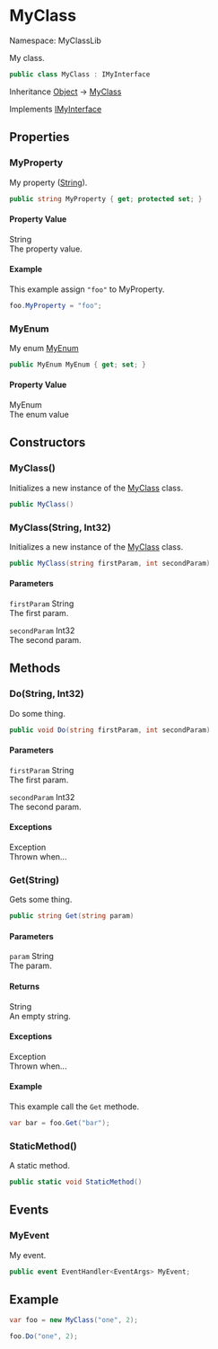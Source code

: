 # MyClass

Namespace: MyClassLib

My class.

```csharp
public class MyClass : IMyInterface
```

Inheritance [Object](https://docs.microsoft.com/en-us/dotnet/api/system.object) → [MyClass](./myclasslib.myclass.md)

Implements [IMyInterface](./myclasslib.imyinterface.md)

## Properties

### MyProperty

My property ([String](https://docs.microsoft.com/en-us/dotnet/api/system.string)).

```csharp
public string MyProperty { get; protected set; }
```

#### Property Value

String<br>The property value.

#### Example

This example assign `"foo"` to MyProperty.

```csharp
foo.MyProperty = "foo";
```

### MyEnum

My enum [MyEnum](./myclasslib.myenum.md)

```csharp
public MyEnum MyEnum { get; set; }
```

#### Property Value

MyEnum<br>The enum value

## Constructors

### MyClass()

Initializes a new instance of the [MyClass](./myclasslib.myclass.md) class.

```csharp
public MyClass()
```

### MyClass(String, Int32)

Initializes a new instance of the [MyClass](./myclasslib.myclass.md) class.

```csharp
public MyClass(string firstParam, int secondParam)
```

#### Parameters

`firstParam` String<br>The first param.

`secondParam` Int32<br>The second param.

## Methods

### Do(String, Int32)

Do some thing.

```csharp
public void Do(string firstParam, int secondParam)
```

#### Parameters

`firstParam` String<br>The first param.

`secondParam` Int32<br>The second param.

#### Exceptions

Exception<br>Thrown when...

### Get(String)

Gets some thing.

```csharp
public string Get(string param)
```

#### Parameters

`param` String<br>The param.

#### Returns

String<br>An empty string.

#### Exceptions

Exception<br>Thrown when...

#### Example

This example call the `Get` methode.

```csharp
var bar = foo.Get("bar");
```

### StaticMethod()

A static method.

```csharp
public static void StaticMethod()
```

## Events

### MyEvent

My event.

```csharp
public event EventHandler<EventArgs> MyEvent;
```

## Example

```csharp
var foo = new MyClass("one", 2);

foo.Do("one", 2);
```
